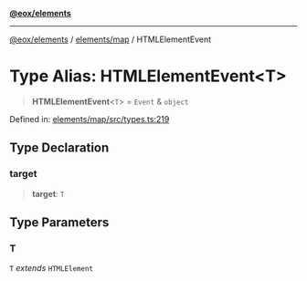 [**@eox/elements**](../../../README.md)

***

[@eox/elements](../../../modules.md) / [elements/map](../README.md) / HTMLElementEvent

# Type Alias: HTMLElementEvent\<T\>

> **HTMLElementEvent**\<`T`\> = `Event` & `object`

Defined in: [elements/map/src/types.ts:219](https://github.com/EOX-A/EOxElements/blob/c2bb4e92aa096bddddf8a8e6a886c6b8a56a516c/elements/map/src/types.ts#L219)

## Type Declaration

### target

> **target**: `T`

## Type Parameters

### T

`T` *extends* `HTMLElement`
